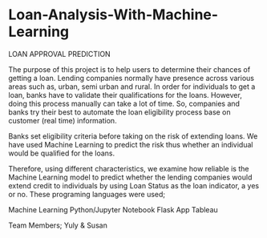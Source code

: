 # Loan-Analysis-With-Machine-Learning

LOAN APPROVAL PREDICTION

The purpose of this project is to help users to determine their chances of getting a loan. Lending companies normally have presence across various areas such as, urban, semi urban and rural. In order for individuals to get a loan, banks have to validate their qualifications for the loans. However, doing this process manually can take a lot of time. So, companies and banks try their best to automate the loan eligibility process base on customer (real time) information.

Banks set eligibility criteria before taking on the risk of extending loans. We have used Machine Learning to predict the risk thus whether an individual would be qualified for the loans.

Therefore, using different characteristics, we examine how reliable is the Machine Learning model to predict whether the lending companies would extend credit to individuals by using Loan Status as the loan indicator, a yes or no. These programing languages were used;

 Machine Learning
 Python/Jupyter Notebook
 Flask App
 Tableau

Team Members;
Yuly & Susan
              
